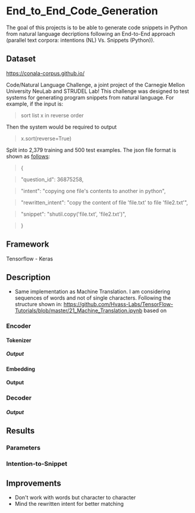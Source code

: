 # End_to_End_Code_Generation
The goal of this projects is to be able to generate code snippets in Python from natural language decriptions following an End-to-End approach (parallel text corpora: intentions (NL) Vs. Snippets (Python)).

## Dataset

https://conala-corpus.github.io/

Code/Natural Language Challenge, a joint project of the Carnegie Mellon University NeuLab and STRUDEL Lab! This challenge was designed to test systems for generating program snippets from natural language. For example, if the input is:

> sort list x in reverse order

Then the system would be required to output

> x.sort(reverse=True)

Split into 2,379 training and 500 test examples. The json file format is shown as [follows](diagram.png):

>{
  
>  "question_id": 36875258,
  
> "intent": "copying one file's contents to another in python", 

> "rewritten_intent": "copy the content of file 'file.txt' to file 'file2.txt'", 

> "snippet": "shutil.copy('file.txt', 'file2.txt')", 

> }


## Framework
Tensorflow - Keras

## Description

  - Same implementation as Machine Translation. I am considering sequences of words and not of single characters. Following the structure shown in: https://github.com/Hvass-Labs/TensorFlow-Tutorials/blob/master/21_Machine_Translation.ipynb based on

### Encoder
#### Tokenizer
##### Output

#### Embedding
#### Output

### Decoder
##### Output

## Results
### Parameters

### Intention-to-Snippet

## Improvements
  - Don't work with words but character to character
  - Mind the rewritten intent for better matching
  

